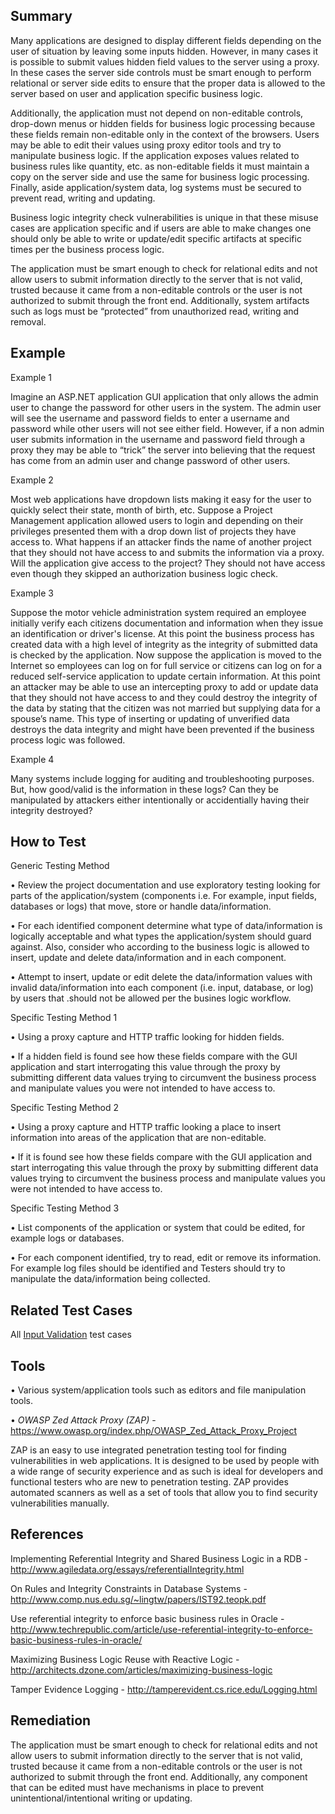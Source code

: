 Summary
-------

Many applications are designed to display different fields depending on the user of situation by leaving some inputs hidden. However, in many cases it is possible to submit values hidden field values to the server using a proxy. In these cases the server side controls must be smart enough to perform relational or server side edits to ensure that the proper data is allowed to the server based on user and application specific business logic.

Additionally, the application must not depend on non-editable controls, drop-down menus or hidden fields for business logic processing because these fields remain non-editable only in the context of the browsers. Users may be able to edit their values using proxy editor tools and try to manipulate business logic. If the application exposes values related to business rules like quantity, etc. as non-editable fields it must maintain a copy on the server side and use the same for business logic processing. Finally, aside application/system data, log systems must be secured to prevent read, writing and updating.

Business logic integrity check vulnerabilities is unique in that these misuse cases are application specific and if users are able to make changes one should only be able to write or update/edit specific artifacts at specific times per the business process logic.

The application must be smart enough to check for relational edits and not allow users to submit information directly to the server that is not valid, trusted because it came from a non-editable controls or the user is not authorized to submit through the front end. Additionally, system artifacts such as logs must be “protected” from unauthorized read, writing and removal.

Example
-------

Example 1

Imagine an ASP.NET application GUI application that only allows the admin user to change the password for other users in the system. The admin user will see the username and password fields to enter a username and password while other users will not see either field. However, if a non admin user submits information in the username and password field through a proxy they may be able to “trick” the server into believing that the request has come from an admin user and change password of other users.

Example 2

Most web applications have dropdown lists making it easy for the user to quickly select their state, month of birth, etc. Suppose a Project Management application allowed users to login and depending on their privileges presented them with a drop down list of projects they have access to. What happens if an attacker finds the name of another project that they should not have access to and submits the information via a proxy. Will the application give access to the project? They should not have access even though they skipped an authorization business logic check.

Example 3

Suppose the motor vehicle administration system required an employee initially verify each citizens documentation and information when they issue an identification or driver's license. At this point the business process has created data with a high level of integrity as the integrity of submitted data is checked by the application. Now suppose the application is moved to the Internet so employees can log on for full service or citizens can log on for a reduced self-service application to update certain information. At this point an attacker may be able to use an intercepting proxy to add or update data that they should not have access to and they could destroy the integrity of the data by stating that the citizen was not married but supplying data for a spouse’s name. This type of inserting or updating of unverified data destroys the data integrity and might have been prevented if the business process logic was followed.

Example 4

Many systems include logging for auditing and troubleshooting purposes. But, how good/valid is the information in these logs? Can they be manipulated by attackers either intentionally or accidentially having their integrity destroyed?

How to Test
-----------

Generic Testing Method

• Review the project documentation and use exploratory testing looking for parts of the application/system (components i.e. For example, input fields, databases or logs) that move, store or handle data/information.

• For each identified component determine what type of data/information is logically acceptable and what types the application/system should guard against. Also, consider who according to the business logic is allowed to insert, update and delete data/information and in each component.

• Attempt to insert, update or edit delete the data/information values with invalid data/information into each component (i.e. input, database, or log) by users that .should not be allowed per the busines logic workflow.

Specific Testing Method 1

• Using a proxy capture and HTTP traffic looking for hidden fields.

• If a hidden field is found see how these fields compare with the GUI application and start interrogating this value through the proxy by submitting different data values trying to circumvent the business process and manipulate values you were not intended to have access to.

Specific Testing Method 2

• Using a proxy capture and HTTP traffic looking a place to insert information into areas of the application that are non-editable.

• If it is found see how these fields compare with the GUI application and start interrogating this value through the proxy by submitting different data values trying to circumvent the business process and manipulate values you were not intended to have access to.

Specific Testing Method 3

• List components of the application or system that could be edited, for example logs or databases.

• For each component identified, try to read, edit or remove its information. For example log files should be identified and Testers should try to manipulate the data/information being collected.

Related Test Cases
------------------

All [Input Validation](Testing_for_Input_Validation "wikilink") test cases

Tools
-----

• Various system/application tools such as editors and file manipulation tools.

• *OWASP Zed Attack Proxy (ZAP)* - <https://www.owasp.org/index.php/OWASP_Zed_Attack_Proxy_Project>

ZAP is an easy to use integrated penetration testing tool for finding vulnerabilities in web applications. It is designed to be used by people with a wide range of security experience and as such is ideal for developers and functional testers who are new to penetration testing. ZAP provides automated scanners as well as a set of tools that allow you to find security vulnerabilities manually.

References
----------

Implementing Referential Integrity and Shared Business Logic in a RDB - <http://www.agiledata.org/essays/referentialIntegrity.html>

On Rules and Integrity Constraints in Database Systems - <http://www.comp.nus.edu.sg/~lingtw/papers/IST92.teopk.pdf>

Use referential integrity to enforce basic business rules in Oracle - <http://www.techrepublic.com/article/use-referential-integrity-to-enforce-basic-business-rules-in-oracle/>

Maximizing Business Logic Reuse with Reactive Logic - <http://architects.dzone.com/articles/maximizing-business-logic>

Tamper Evidence Logging - <http://tamperevident.cs.rice.edu/Logging.html>

Remediation
-----------

The application must be smart enough to check for relational edits and not allow users to submit information directly to the server that is not valid, trusted because it came from a non-editable controls or the user is not authorized to submit through the front end. Additionally, any component that can be edited must have mechanisms in place to prevent unintentional/intentional writing or updating.
